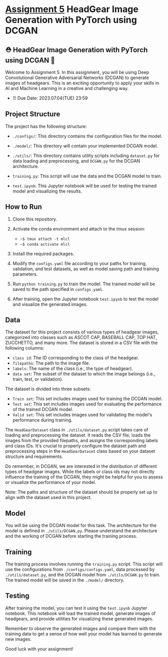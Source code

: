 # [Assignment 5](./Assignment_generation/) HeadGear Image Generation with PyTorch using DCGAN

## ⛑️ HeadGear Image Generation with PyTorch using DCGAN 🤖

Welcome to Assignment 5. In this assignment, you will be using Deep Convolutional Generative Adversarial Networks (DCGAN) to generate images of headgears. This is an exciting opportunity to apply your skills in AI and Machine Learning in a creative and challenging way.

- ⏰ Due Date: 2023.07.04(TUE) 23:59

## Project Structure

The project has the following structure:

- `./configs/`: This directory contains the configuration files for the model.

- `./model/`: This directory will contain your implemented DCGAN model.

- `./utils/`: This directory contains utility scripts including `dataset.py` for data loading and preprocessing, and `DCGAN.py` for the DCGAN architecture.

- `training.py`: This script will use the data and the DCGAN model to train.

- `test.ipynb`: This Jupyter notebook will be used for testing the trained model and visualizing the results.

## How to Run

1. Clone this repository.

2. Activate the conda environment and attach to the tmux session:

    - `~$ tmux attach -t mlcl`
    - `~$ conda activate mlcl`

3. Install the required packages.

4. Modify the `configs.yaml` file according to your paths for training, validation, and test datasets, as well as model saving path and training parameters.

5. Run `python training.py` to train the model. The trained model will be saved to the path specified in `configs.yaml`.

6. After training, open the Jupyter notebook `test.ipynb` to test the model and visualize the generated images.

## Data

The dataset for this project consists of various types of headgear images, categorized into classes such as ASCOT CAP, BASEBALL CAP, TOP HAT, ZUCCHETTO, and many more. The dataset is stored in a CSV file with the following columns:

- `class id`: The ID corresponding to the class of the headgear.
- `filepaths`: The path to the image file.
- `labels`: The name of the class (i.e., the type of headgear).
- `data set`: The subset of the dataset to which the image belongs (i.e., train, test, or validation).

The dataset is divided into three subsets:

- `Train set`: This set includes images used for training the DCGAN model.
- `Test set`: This set includes images used for evaluating the performance of the trained DCGAN model.
- `Valid set`: This set includes images used for validating the model's performance during training.

The `HeadGearDataset` class in `./utils/dataset.py` script takes care of loading and preprocessing the dataset. It reads the CSV file, loads the images from the provided filepaths, and assigns the corresponding labels and class IDs. It's crucial to properly configure the dataset path and preprocessing steps in the `HeadGearDataset` class based on your dataset structure and requirements.

Do remember, in DCGAN, we are interested in the distribution of different types of headgear images. While the labels or class ids may not directly influence the training of the DCGAN, they might be helpful for you to assess or visualize the performance of your model.

Note: The paths and structure of the dataset should be properly set up to align with the dataset used in this project.

## Model

You will be using the DCGAN model for this task. The architecture for the model is defined in `./utils/DCGAN.py`. Please understand the architecture and the working of DCGAN before starting the training process.

## Training

The training process involves running the `training.py` script. This script will use the configurations from `./configs/configs.yaml`, data processed by `./utils/dataset.py`, and the DCGAN model from `./utils/DCGAN.py` to train. The trained model will be saved in the `./model/` directory.

## Testing

After training the model, you can test it using the `test.ipynb` Jupyter notebook. This notebook will load the trained model, generate images of headgears, and provide utilities for visualizing these generated images.

Remember to observe the generated images and compare them with the training data to get a sense of how well your model has learned to generate new images.

Good luck with your assignment!